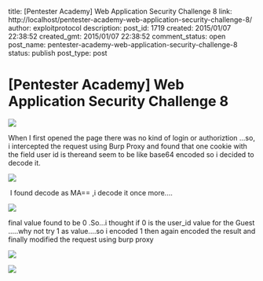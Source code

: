 title: [Pentester Academy] Web Application Security Challenge 8
link: http://localhost/pentester-academy-web-application-security-challenge-8/
author: exploitprotocol
description: 
post_id: 1719
created: 2015/01/07 22:38:52
created_gmt: 2015/01/07 22:38:52
comment_status: open
post_name: pentester-academy-web-application-security-challenge-8
status: publish
post_type: post

# [Pentester Academy] Web Application Security Challenge 8

![](https://2.bp.blogspot.com/-iSqMLvrzgdw/UnILvWhdJuI/AAAAAAAAADY/_MXKgQ09Lo8/s1600/challenge82.PNG)

When I first opened the page there was no kind of login or authoriztion ...so, i intercepted the request using Burp Proxy and found that one cookie with the field user id is thereand seem to be like base64 encoded so i decided to decode it.  


![](https://4.bp.blogspot.com/-IGrD17oGs6A/UnIMxx3w_fI/AAAAAAAAADg/9L-eyvshFPs/s1600/chal83.PNG)

 I found decode as MA== ,i decode it once more....  


![](https://4.bp.blogspot.com/-tkboX4R0yR0/UnIMzPNgPQI/AAAAAAAAADo/evq6QGyXmx8/s1600/chal84.PNG)

final value found to be 0 .So...i thought if 0 is the user_id value for the Guest .....why not try 1 as value....so i encoded 1 then again encoded the result and finally modified the request using burp proxy  


![](https://2.bp.blogspot.com/-9y7TEiUCmiI/UnINvOGp1zI/AAAAAAAAADw/ET9tn9akNXE/s1600/challenge85.PNG)

![](https://4.bp.blogspot.com/-EHQaM6BKfGQ/UnIOASbE2fI/AAAAAAAAAD4/9inY5UDoBrI/s1600/challenege86.PNG)